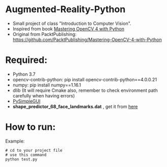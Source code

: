 # Augmented-Reality-Python
- Small project of class "Introduction to Computer Vision". 
- Inspired from book [Mastering OpenCV 4 with Python](http://148.228.16.36/CURSOS/IMAGENES/LIBROS/3-Mastering-Opencv4.pdf?fbclid=IwAR06L0xU8FULI4SJAJVKANwPsJBvqVQFziQoaxzGLLCzCSS0-WCfdb_Ikyw)
- Original from PacktPublishing: https://github.com/PacktPublishing/Mastering-OpenCV-4-with-Python

# Required:
- Python 3.7
- opencv-contrib-python: pip install opencv-contrib-python==4.0.0.21
- numpy: pip install numpy==1.16.1
- dlib (It will require Cmake also, remember to check environment path carefully when having errors)
- [PySimpleGUI](https://pysimplegui.readthedocs.io/en/latest/)
- **shape_predictor_68_face_landmarks.dat** , get it from [here](http://dlib.net/files/shape_predictor_68_face_landmarks.dat.bz2)

# How to run:

Example:
```
# cd to your project file
# use this command
python test.py
```
